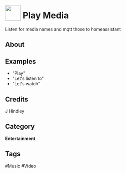 # <img src="https://raw.githack.com/FortAwesome/Font-Awesome/master/svgs/solid/arrows-alt.svg" card_color="#22A7F0" width="50" height="50" style="vertical-align:bottom"/> Play Media
Listen for media names and mqtt those to homeassistant

## About


## Examples
* "Play"
* "Let's listen to"
* "Let's watch"

## Credits
J Hindley

## Category
**Entertainment**

## Tags
#Music
#Video

